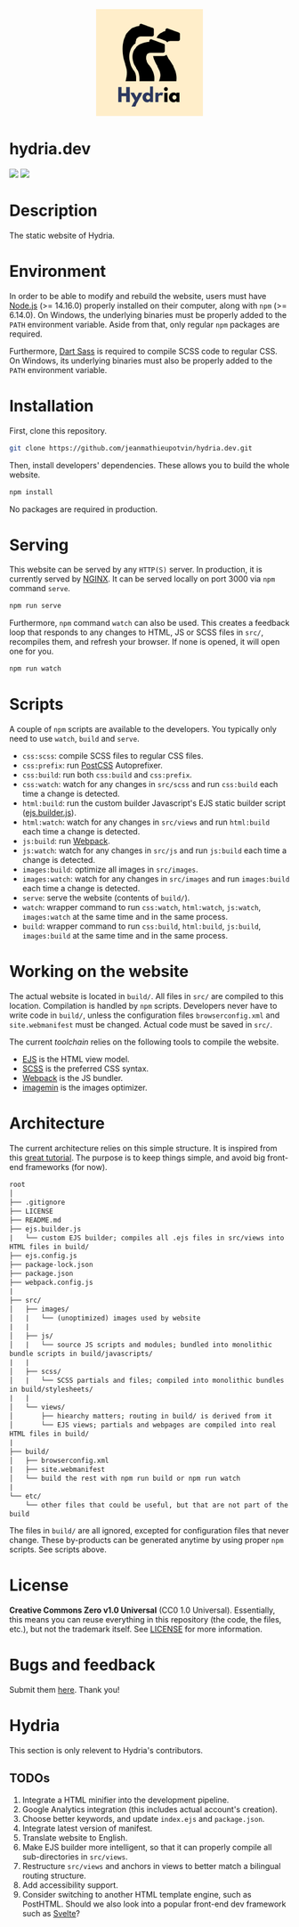 <!-- logo: start -->
<div align="center">
    <img src="https://github.com/jeanmathieupotvin/hydria.dev/blob/main/src/images/logo-192.png" >
</div>
<!-- logo: end -->

# hydria.dev

<!-- badges: start -->
![](https://img.shields.io/badge/lifecycle-experimental-orange?style=for-the-badge)
![](https://img.shields.io/badge/version-alpha-green?style=for-the-badge)
<!-- badges: end -->

# Description

The static website of Hydria.

# Environment

In order to be able to modify and rebuild the website, users must have [Node.js](https://nodejs.dev) (>= 14.16.0) properly installed on their computer, along with `npm` (>= 6.14.0). On Windows, the underlying binaries must be properly added to the `PATH` environment variable. Aside from that, only regular `npm` packages are required.

Furthermore, [Dart Sass](https://sass-lang.com) is required to compile SCSS code to regular CSS. On Windows, its underlying binaries must also be properly added to the `PATH` environment variable.

# Installation

First, clone this repository.

```bash
git clone https://github.com/jeanmathieupotvin/hydria.dev.git
```

Then, install developers' dependencies. These allows you to build the whole website. 

```bash
npm install
```

No packages are required in production.

# Serving

This website can be served by any `HTTP(S)` server. In production, it is currently served by [NGINX](https://www.nginx.com/). It can be served locally on port 3000 via `npm` command `serve`.

```bash
npm run serve
```

Furthermore, `npm` command `watch` can also be used. This creates a feedback loop that responds to any changes to HTML, JS or SCSS files in `src/`, recompiles them, and refresh your browser. If none is opened, it will open one for you.

```bash
npm run watch
```

# Scripts

A couple of `npm` scripts are available to the developers. You typically only need to use `watch`, `build` and `serve`.

* `css:scss`: compile SCSS files to regular CSS files.
* `css:prefix`: run [PostCSS](https://postcss.org/) Autoprefixer.
* `css:build`: run both `css:build` and `css:prefix`.
* `css:watch`: watch for any changes in `src/scss` and run `css:build` each time a change is detected.
* `html:build`: run the custom builder Javascript's EJS static builder script ([ejs.builder.js](https://github.com/jeanmathieupotvin/hydria.dev/blob/main/ejs.builder.js)).
* `html:watch`: watch for any changes in `src/views` and run `html:build` each time a change is detected.
* `js:build`: run [Webpack](https://webpack.js.org/).
* `js:watch`: watch for any changes in `src/js` and run `js:build` each time a change is detected.
* `images:build`: optimize all images in `src/images`.
* `images:watch`: watch for any changes in `src/images` and run `images:build` each time a change is detected.
* `serve`: serve the website (contents of `build/`).
* `watch`: wrapper command to run `css:watch`, `html:watch`, `js:watch`, `images:watch` at the same time and in the same process.
* `build`: wrapper command to run `css:build`, `html:build`, `js:build`, `images:build` at the same time and in the same process.

# Working on the website

The actual website is located in `build/`. All files in `src/` are compiled to this location. Compilation is handled by `npm` scripts. Developers never have to write code in `build/`, unless the configuration files `browserconfig.xml` and `site.webmanifest` must be changed. Actual code must be saved in `src/`. 

The current *toolchain* relies on the following tools to compile the website.

* [EJS](https://ejs.co/) is the HTML view model.
* [SCSS](https://sass-lang.com/documentation/syntax) is the preferred CSS syntax.
* [Webpack](https://webpack.js.org/) is the JS bundler.
* [imagemin](https://www.npmjs.com/package/imagemin) is the images optimizer. 

# Architecture

The current architecture relies on this simple structure. It is inspired from this [great tutorial](https://wweb.dev/blog/how-to-create-static-website-npm-scripts/). The purpose is to keep things simple, and avoid big front-end frameworks (for now).

```
root
│
├── .gitignore
├── LICENSE
├── README.md
├── ejs.builder.js
|   └── custom EJS builder; compiles all .ejs files in src/views into HTML files in build/
├── ejs.config.js
├── package-lock.json
├── package.json
├── webpack.config.js
|
├── src/
│   ├── images/
│   |   └── (unoptimized) images used by website 
|   |
│   ├── js/
│   |   └── source JS scripts and modules; bundled into monolithic bundle scripts in build/javascripts/
|   |
│   ├── scss/
│   |   └── SCSS partials and files; compiled into monolithic bundles in build/stylesheets/
|   |
│   └── views/
│       ├── hiearchy matters; routing in build/ is derived from it
│       └── EJS views; partials and webpages are compiled into real HTML files in build/
|
├── build/
│   ├── browserconfig.xml
|   ├── site.webmanifest
│   └── build the rest with npm run build or npm run watch
|
└── etc/
    └── other files that could be useful, but that are not part of the build
```

The files in `build/` are all ignored, excepted for configuration files that never change. These by-products can be generated anytime by using proper `npm` scripts. See
scripts above.

# License

**Creative Commons Zero v1.0 Universal** (CC0 1.0 Universal). Essentially, this means you can reuse everything in this repository (the code, the files, etc.), but not the trademark itself. See [LICENSE](https://github.com/jeanmathieupotvin/hydria.dev/blob/main/LICENSE) for more information.

# Bugs and feedback

Submit them [here](https://github.com/jeanmathieupotvin/hydria.dev/issues/new). Thank you!

# Hydria

This section is only relevent to Hydria's contributors.

## TODOs

1. Integrate a HTML minifier into the development pipeline.
2. Google Analytics integration (this includes actual account's creation).
3. Choose better keywords, and update `index.ejs` and `package.json`.
4. Integrate latest version of manifest.
5. Translate website to English.
6. Make EJS builder more intelligent, so that it can properly compile all sub-directories in `src/views`.
7. Restructure `src/views` and anchors in views to better match a bilingual routing structure.
8. Add accessibility support.
9. Consider switching to another HTML template engine, such as PostHTML. Should we also look into a popular front-end dev framework such as [Svelte](https://svelte.dev/)?
